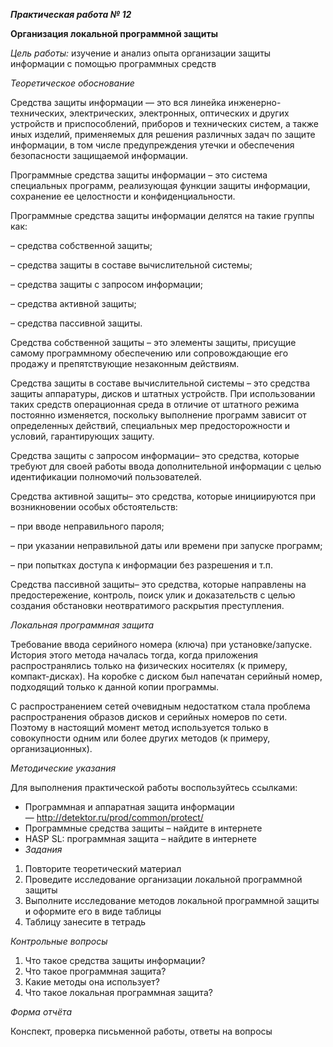 ﻿***Практическая работа № 12***

**Организация локальной программной защиты**

*Цель работы:* изучение и анализ опыта организации защиты информации с помощью программных средств

*Теоретическое обоснование*

Средства защиты информации — это вся линейка инженерно-технических, электрических, электронных, оптических и других устройств и приспособлений, приборов и технических систем, а также иных изделий, применяемых для решения различных задач по защите информации, в том числе предупреждения утечки и обеспечения безопасности защищаемой информации.

Программные средства защиты информации – это система специальных программ, реализующая функции защиты информации, сохранение ее целостности и конфиденциальности.

Программные средства защиты информации делятся на такие группы как:

– средства собственной защиты;

– средства защиты в составе вычислительной системы;

– средства защиты с запросом информации;

– средства активной защиты;

– средства пассивной защиты.

Средства собственной защиты – это элементы защиты, присущие самому программному обеспечению или сопровождающие его продажу и препятствующие незаконным действиям.

Средства защиты в составе вычислительной системы – это средства защиты аппаратуры, дисков и штатных устройств. При использовании таких средств операционная среда в отличие от штатного режима постоянно изменяется, поскольку выполнение программ зависит от определенных действий, специальных мер предосторожности и условий, гарантирующих защиту.

Средства защиты с запросом информации– это средства, которые требуют для своей работы ввода дополнительной информации с целью идентификации полномочий пользователей.

Средства активной защиты– это средства, которые инициируются при возникновении особых обстоятельств:

– при вводе неправильного пароля;

– при указании неправильной даты или времени при запуске программ;

– при попытках доступа к информации без разрешения и т.п.

Средства пассивной защиты– это средства, которые направлены на предостережение, контроль, поиск улик и доказательств с целью создания обстановки неотвратимого раскрытия преступления.

*Локальная программная защита*

Требование ввода серийного номера (ключа) при установке/запуске. История этого метода началась тогда, когда приложения распространялись только на физических носителях (к примеру, компакт-дисках). На коробке с диском был напечатан серийный номер, подходящий только к данной копии программы.

С распространением сетей очевидным недостатком стала проблема распространения образов дисков и серийных номеров по сети. Поэтому в настоящий момент метод используется только в совокупности одним или более других методов (к примеру, организационных).

*Методические указания*           

Для выполнения практической работы воспользуйтесь ссылками:

- Программная и аппаратная защита информации — <http://detektor.ru/prod/common/protect/>
- Программные средства защиты – найдите в интернете
- HASP SL: программная защита – найдите в интернете
- *Задания*
1. Повторите теоретический материал
1. Проведите исследование организации локальной программной защиты
1. Выполните исследование методов локальной программной защиты и оформите его в виде таблицы
1. Таблицу занесите в тетрадь

*Контрольные вопросы*

1. Что такое средства защиты информации?
1. Что такое программная защита?
1. Какие методы она использует?
1. Что такое локальная программная защита?

*Форма отчёта*

Конспект, проверка письменной работы, ответы на вопросы

